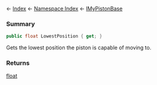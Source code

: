 ← [Index](Api-Index) ← [Namespace Index](Namespace-Index) ← [IMyPistonBase](Sandbox.ModAPI.Ingame.IMyPistonBase)

### Summary

```csharp
public float LowestPosition { get; }
```

Gets the lowest position the piston is capable of moving to.

### Returns

[float](https://docs.microsoft.com/en-us/dotnet/api/system.single?view=netframework-4.6)

